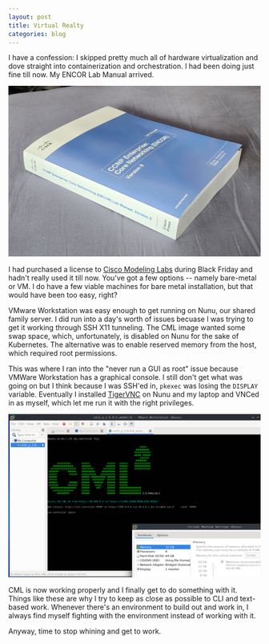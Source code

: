 ```yaml
---
layout: post
title: Virtual Realty
categories: blog
---
```


I have a confession: I skipped pretty much all of hardware virtualization and dove straight into containerization and orchestration.  I had been doing just fine till now.  My ENCOR Lab Manual arrived.

![lab manual](/assets/lab_guide.jpg)

I had purchased a license to [Cisco Modeling Labs](https://www.cisco.com/site/us/en/learn/training-certifications/training/modeling-labs/index.html) during Black Friday and hadn't really used it till now.  You've got a few options -- namely bare-metal or VM.  I do have a few viable machines for bare metal installation, but that would have been too easy, right?

VMware Workstation was easy enough to get running on Nunu, our shared family server.  I did run into a day's worth of issues becuase I was trying to get it working through SSH X11 tunneling.  The CML image wanted some swap space, which, unfortunately, is disabled on Nunu for the sake of Kubernetes.  The alternative was to enable reserved memory from the host, which required root permissions.

This was where I ran into the "never run a GUI as root" issue because VMWare Workstation has a graphical console.  I still don't get what was going on but I think because I was SSH'ed in, `pkexec` was losing the `DISPLAY` variable.  Eventually I installed [TigerVNC](https://tigervnc.org/) on Nunu and my laptop and VNCed in as myself, which let me run it with the right privileges.

![vmware](/assets/vmware.png)

CML is now working properly and I finally get to do something with it.  Things like these are why I try to keep as close as possible to CLI and text-based work.  Whenever there's an environment to build out and work in, I always find myself fighting with the environment instead of working with it.  

Anyway, time to stop whining and get to work.
